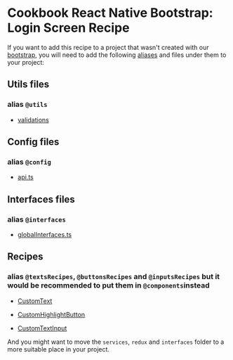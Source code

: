 # Cookbook React Native Bootstrap: Login Screen Recipe

If you want to add this recipe to a project that wasn't created with our [bootstrap](https://github.com/Wolox/wolmo-bootstrap-react-native), you will need to add the following [aliases](https://github.com/tleunen/babel-plugin-module-resolver#readme) and files under them to your project:

## Utils files
### alias `@utils`

* [validations](https://github.com/Wolox/wolmo-bootstrap-react-native/tree/master/generators/app/templates/src/utils/validations)

## Config files
### alias `@config`

* [api.ts](https://github.com/Wolox/wolmo-bootstrap-react-native/blob/master/generators/app/templates/src/config/api.ts)

## Interfaces files
### alias `@interfaces`

* [globalInterfaces.ts](https://github.com/Wolox/wolmo-bootstrap-react-native/blob/master/generators/app/templates/src/interfaces/globalInterfaces.ts)

## Recipes
### alias `@textsRecipes`, `@buttonsRecipes` and `@inputsRecipes` but it would be recommended to put them in `@components`instead

* [CustomText](https://github.com/Wolox/frontend-cookbook/master/cookbook-react-native/recipes/texts/custom-text#readme)

* [CustomHighlightButton](https://github.com/Wolox/frontend-cookbook/master/cookbook-react-native/recipes/buttons/custom-highlight-button#readme)

* [CustomTextInput](https://github.com/Wolox/frontend-cookbook/master/cookbook-react-native/recipes/inputs/input-1#readme)

And you might want to move the `services`, `redux` and `interfaces` folder to a more suitable place in your project.
